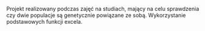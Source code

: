 Projekt realizowany podczas zajęć na studiach, mający na celu sprawdzenia czy dwie populacje są genetycznie powiązane ze sobą. Wykorzystanie podstawowych funkcji excela.
